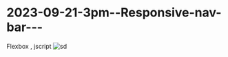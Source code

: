 # 2023-09-21-3pm--Responsive-nav-bar---
Flexbox , jscript
![sd](https://github.com/ravinath93/2023-09-21-3pm--Responsive-nav-bar---/assets/143611757/88b82467-3f8e-41b6-8619-ec02ccd6f8bb)
